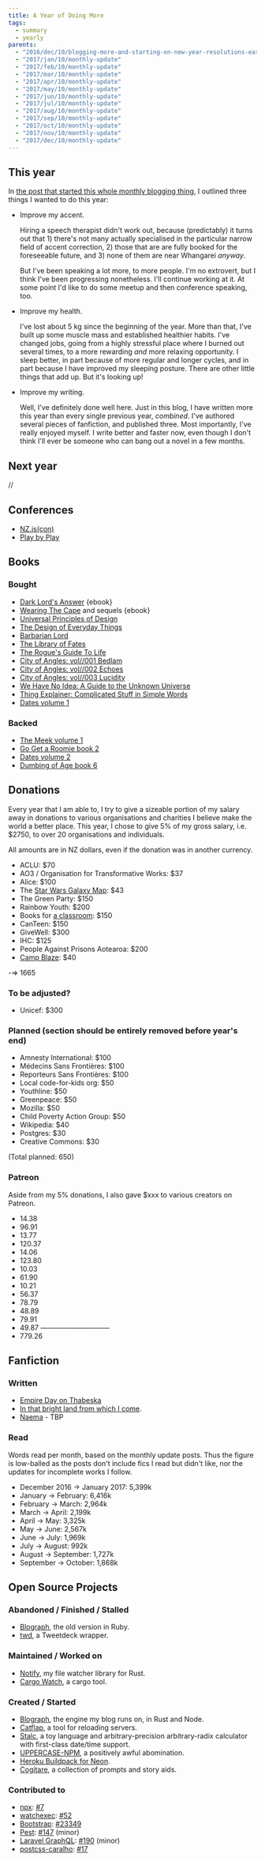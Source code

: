```yaml
---
title: A Year of Doing More
tags:
  - summary
  - yearly
parents:
  - "2016/dec/10/blogging-more-and-starting-on-new-year-resolutions-early"
  - "2017/jan/10/monthly-update"
  - "2017/feb/10/monthly-update"
  - "2017/mar/10/monthly-update"
  - "2017/apr/10/monthly-update"
  - "2017/may/10/monthly-update"
  - "2017/jun/10/monthly-update"
  - "2017/jul/10/monthly-update"
  - "2017/aug/10/monthly-update"
  - "2017/sep/10/monthly-update"
  - "2017/oct/10/monthly-update"
  - "2017/nov/10/monthly-update"
  - "2017/dec/10/monthly-update"
---
```


## This year

In [the post that started this whole monthly blogging thing][10dec16], I
outlined three things I wanted to do this year:

 - Improve my accent.

   Hiring a speech therapist didn't work out, because (predictably) it turns
   out that 1) there's not many actually specialised in the particular narrow
   field of accent correction, 2) those that are are fully booked for the
   foreseeable future, and 3) none of them are near Whangarei _anyway_.

   But I've been speaking a lot more, to more people. I'm no extrovert, but I
   think I've been progressing nonetheless. I'll continue working at it. At
   some point I'd like to do some meetup and then conference speaking, too.

 - Improve my health.

   I've lost about 5 kg since the beginning of the year. More than that, I've
   built up some muscle mass and established healthier habits. I've changed
   jobs, going from a highly stressful place where I burned out several times,
   to a more rewarding _and_ more relaxing opportunity. I sleep better, in part
   because of more regular and longer cycles, and in part because I have
   improved my sleeping posture. There are other little things that add up. But
   it's looking up!

 - Improve my writing.

   Well, I've definitely done well here. Just in this blog, I have written more
   this year than every single previous year, _combined_. I've authored several
   pieces of fanfiction, and published three. Most importantly, I've really
   enjoyed myself. I write better and faster now, even though I don't think
   I'll ever be someone who can bang out a novel in a few months.

[10dec16]: 2016/dec/10/blogging-more-and-starting-on-new-year-resolutions-early


## Next year

//

## Conferences

 - [NZ.js(con)](http://conference.javascript.org.nz/)
 - [Play by Play](http://playbyplay.co.nz/)


## Books

### Bought

 - [Dark Lord's Answer](https://www.amazon.com/Dark-Lords-Answer-Eliezer-Yudkowsky-ebook/dp/B01N9IPGWZ) {ebook}
 - [Wearing The Cape](https://www.amazon.com/Wearing-Cape-Book-ebook/dp/B004XRCC1G) and sequels {ebook}
 - [Universal Principles of Design](https://www.amazon.com/Universal-Principles-Design-Revised-Updated/dp/1592535879/)
 - [The Design of Everyday Things](https://www.amazon.com/gp/product/0465050654/)
 - [Barbarian Lord](https://www.amazon.com/Barbarian-Lord-Matt-Smith/dp/0547859066)
 - [The Library of Fates](https://www.goodreads.com/book/show/32766747-the-library-of-fates)
 - [The Rogue's Guide To Life](https://www.createspace.com/7098811)
 - [City of Angles: vol//001 Bedlam](https://www.createspace.com/4405318)
 - [City of Angles: vol//002 Echoes](https://www.createspace.com/4706335)
 - [City of Angles: vol//003 Lucidity](https://www.createspace.com/5212086)
 - [We Have No Idea: A Guide to the Unknown Universe](https://www.amazon.com/gp/product/0735211515)
 - [Thing Explainer: Complicated Stuff in Simple Words](https://www.amazon.com/gp/product/0544668251)
 - [Dates volume 1](https://gumroad.com/l/datesBook)

### Backed

 - [The Meek volume 1](https://www.kickstarter.com/projects/shingworks/the-meek-volume-1)
 - [Go Get a Roomie book 2](https://www.kickstarter.com/projects/hiveworks/go-get-a-roomie-books-1-2-by-chloe-c/description)
 - [Dates volume 2](https://www.kickstarter.com/projects/marginspublishing/dates-an-anthology-of-queer-historical-fiction-vol)
 - [Dumbing of Age book 6](https://www.kickstarter.com/projects/326540223/dumbing-of-age-sixth-book-collection)


## Donations

Every year that I am able to, I try to give a sizeable portion of my salary
away in donations to various organisations and charities I believe make the
world a better place. This year, I chose to give 5% of my gross salary, i.e.
$2750, to over 20 organisations and individuals.

All amounts are in NZ dollars, even if the donation was in another currency.

 - ACLU: $70
 - AO3 / Organisation for Transformative Works: $37
 - Alice: $100
 - The [Star Wars Galaxy Map](http://www.swgalaxymap.com): $43
 - The Green Party: $150
 - Rainbow Youth: $200
 - Books for [a classroom](https://www.donorschoose.org/project/engaging-reluctant-readers/2724929/): $150
 - CanTeen: $150
 - GiveWell: $300
 - IHC: $125
 - People Against Prisons Aotearoa: $200
 - [Camp Blaze](https://www.campblazefirecamp.org): $40

-=> 1665

### To be adjusted?

 - Unicef: $300

### Planned (section should be entirely removed before year's end)

 - Amnesty International: $100
 - Médecins Sans Frontières: $100
 - Reporteurs Sans Frontières: $100
 - Local code-for-kids org: $50
 - Youthline: $50
 - Greenpeace: $50
 - Mozilla: $50
 - Child Poverty Action Group: $50
 - Wikipedia: $40
 - Postgres: $30
 - Creative Commons: $30

(Total planned: 650)

### Patreon

Aside from my 5% donations, I also gave $xxx to various creators on Patreon.

 -  14.38
 -  96.91
 -  13.77
 - 120.37
 -  14.06
 - 123.80
 -  10.03
 -  61.90
 -  10.21
 -  56.37
 -  78.79
 -  48.89
 -  79.91
 -  49.87
——————————
 - 779.26


## Fanfiction

### Written

 - [Empire Day on Thabeska](https://archiveofourown.org/works/11542755)
 - [In that bright land from which I come](http://archiveofourown.org/works/11809908).
 - [Naema]() - TBP

### Read

Words read per month, based on the monthly update posts. Thus the figure is
low-balled as the posts don't include fics I read but didn't like, nor the
updates for incomplete works I follow.

 - December 2016 → January 2017: 5,399k
 - January → February: 6,416k
 - February → March: 2,964k
 - March → April: 2,199k
 - April → May: 3,325k
 - May → June: 2,567k
 - June → July: 1,969k
 - July → August: 992k
 - August → September: 1,727k
 - September → October: 1,868k


## Open Source Projects

### Abandoned / Finished / Stalled

 - [Blograph](https://github.com/passcod/blograph/tree/ruby), the old version in Ruby.
 - [twd](https://github.com/passcod/twd), a Tweetdeck wrapper.

### Maintained / Worked on

 - [Notify](https://github.com/passcod/notify), my file watcher library for Rust.
 - [Cargo Watch](https://github.com/passcod/cargo-watch), a cargo tool.

### Created / Started

 - [Blograph](https://github.com/passcod/blograph), the engine my blog runs on, in Rust and Node.
 - [Catflap](https://github.com/passcod/catflap), a tool for reloading servers.
 - [Stalc](https://github.com/passcod/stalc), a toy language and arbitrary-precision arbitrary-radix calculator with first-class date/time support.
 - [UPPERCASE-NPM](https://github.com/passcod/UPPERCASE-NPM), a positively awful abomination.
 - [Heroku Buildpack for Neon](https://github.com/passcod/heroku-buildpack-neon).
 - [Cogitare](https://cogitare.nz), a collection of prompts and story aids.

### Contributed to

 - [npx](https://github.com/zkat/npx): [#7](https://github.com/zkat/npx/pull/7)
 - [watchexec](https://github.com/mattgreen/watchexec): [#52](https://github.com/mattgreen/watchexec/pull/52)
 - [Bootstrap](https://getbootstrap.com): [#23349](https://github.com/twbs/bootstrap/issues/23349)
 - [Pest](https://github.com/pest-parser/pest): [#147](https://github.com/pest-parser/pest/pull/147) (minor)
 - [Laravel GraphQL](https://github.com/Folkloreatelier/laravel-graphql): [#190](https://github.com/Folkloreatelier/laravel-graphql/pull/190) (minor)
 - [postcss-caralho](https://github.com/SaraVieira/postcss-caralho): [#17](https://github.com/SaraVieira/postcss-caralho/pull/17)
